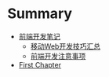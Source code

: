 # Summary

* [前端开发笔记](README.md)
   * [移动Web开发技巧汇总](yidong_web_kai_fa_ji_qiao_hui_zong_md.md)
   * [前端开发注意事项](前端开发注意事项.md)
* [First Chapter](chapter1.md)

